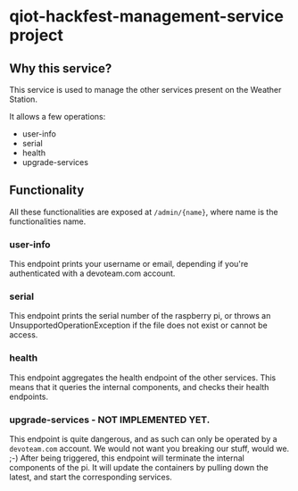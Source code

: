 # qiot-hackfest-management-service project

## Why this service?

This service is used to manage the other services present on the Weather Station.

It allows a few operations:
* user-info
* serial
* health
* upgrade-services

## Functionality
All these functionalities are exposed at `/admin/{name}`, where name is the functionalities name.

### user-info
This endpoint prints your username or email, depending if you're authenticated with a devoteam.com account.


### serial
This endpoint prints the serial number of the raspberry pi, or throws an UnsupportedOperationException if the file does not exist or cannot be access.

### health
This endpoint aggregates the health endpoint of the other services. 
This means that it queries the internal components, and checks their health endpoints. 

### upgrade-services - NOT IMPLEMENTED YET.
This endpoint is quite dangerous, and as such can only be operated by a `devoteam.com` account.
We would not want you breaking our stuff, would we. ;-)
After being triggered, this endpoint will terminate the internal components of the pi.
It will update the containers by pulling down the latest, and start the corresponding services.
